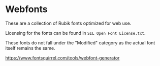 # Webfonts
These are a collection of Rubik fonts optimized for web use.

Licensing for the fonts can be found in `SIL Open Font License.txt`.

These fonts do not fall under the "Modified" category as the actual font itself remains the same.

https://www.fontsquirrel.com/tools/webfont-generator